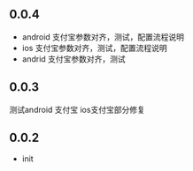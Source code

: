 ## 0.0.4
* android 支付宝参数对齐，测试，配置流程说明
* ios 支付宝参数对齐，测试，配置流程说明
* andrid 支付宝参数对齐，测试
## 0.0.3
测试android 支付宝
ios支付宝部分修复
## 0.0.2

* init
